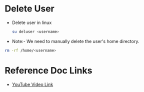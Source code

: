 # Delete User

- Delete user in linux

    ```bash
    su deluser <username>
    ```

- Note:- We need to manually delete the user's home directory. 

```bash
rm -rf /home/<username>
```

# Reference Doc Links

- [YouTube Video Link](https://youtu.be/LBr9HG9s394?si=_Y3sr-jl0NQUuuD2)

